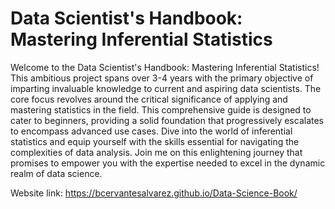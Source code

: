 # Data Scientist's Handbook: Mastering Inferential Statistics

Welcome to the Data Scientist's Handbook: Mastering Inferential Statistics! This ambitious project spans over 3-4 years with the primary objective of imparting invaluable knowledge to current and aspiring data scientists. The core focus revolves around the critical significance of applying and mastering statistics in the field. This comprehensive guide is designed to cater to beginners, providing a solid foundation that progressively escalates to encompass advanced use cases. Dive into the world of inferential statistics and equip yourself with the skills essential for navigating the complexities of data analysis. Join me on this enlightening journey that promises to empower you with the expertise needed to excel in the dynamic realm of data science.

Website link: https://bcervantesalvarez.github.io/Data-Science-Book/
